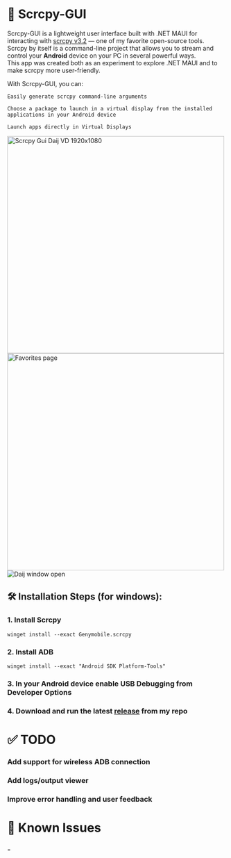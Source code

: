 # 📱 Scrcpy-GUI

Scrcpy-GUI is a lightweight user interface built with .NET MAUI for interacting with [scrcpy v3.2](https://github.com/Genymobile/scrcpy) — one of my favorite open-source tools.  
Scrcpy by itself is a command-line project that allows you to stream and control your **Android** device on your PC in several powerful ways.  
This app was created both as an experiment to explore .NET MAUI and to make scrcpy more user-friendly.

With Scrcpy-GUI, you can:

    Easily generate scrcpy command-line arguments
    
    Choose a package to launch in a virtual display from the installed applications in your Android device

    Launch apps directly in Virtual Displays
    
<img src="https://github.com/user-attachments/assets/0f4cda01-737a-4c45-b961-559624cbd918" alt="Scrcpy Gui Daij VD 1920x1080" width="500"/>
<img src="https://github.com/user-attachments/assets/3aca4438-7021-47e9-8733-cdddab9cb2b6" alt="Favorites page"  width="500"/>
<img src="https://github.com/user-attachments/assets/3dc7fb90-97c7-4db8-a4c9-90a0bcea4e74" alt="Daij window open"/>

<h2>🛠️ Installation Steps (for windows):</h2>

### 1. Install Scrcpy</ul>
  ```
  winget install --exact Genymobile.scrcpy
  ```
### 2. Install ADB</ul>
  ```
  winget install --exact "Android SDK Platform-Tools"
  ```
### 3. In your Android device enable USB Debugging from Developer Options</ul>
### 4. Download and run the latest [release](https://github.com/GeorgeEnglezos/Scrcpy-GUI/releases/latest) from my repo</ul>

# ✅ TODO

### Add support for wireless ADB connection

### Add logs/output viewer

### Improve error handling and user feedback
    

# 🐞 Known Issues
### -
